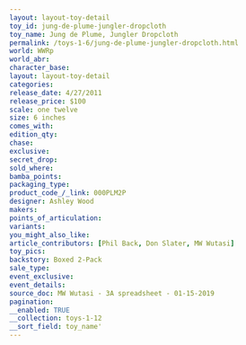 ```yaml
---
layout: layout-toy-detail 
toy_id: jung-de-plume-jungler-dropcloth
toy_name: Jung de Plume, Jungler Dropcloth
permalink: /toys-1-6/jung-de-plume-jungler-dropcloth.html
world: WWRp
world_abr: 
character_base: 
layout: layout-toy-detail
categories: 
release_date: 4/27/2011
release_price: $100 
scale: one twelve
size: 6 inches
comes_with: 
edition_qty: 
chase: 
exclusive: 
secret_drop: 
sold_where: 
bamba_points: 
packaging_type: 
product_code_/_link: 000PLM2P
designer: Ashley Wood
makers: 
points_of_articulation: 
variants: 
you_might_also_like: 
article_contributors: [Phil Back, Don Slater, MW Wutasi]
toy_pics: 
backstory: Boxed 2-Pack
sale_type: 
event_exclusive: 
event_details: 
source_doc: MW Wutasi - 3A spreadsheet - 01-15-2019
pagination: 
__enabled: TRUE
__collection: toys-1-12
__sort_field: toy_name'
---
```

